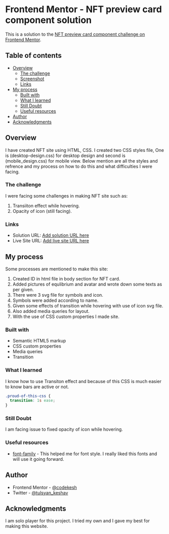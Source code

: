 # Frontend Mentor - NFT preview card component solution

This is a solution to the [NFT preview card component challenge on Frontend Mentor](https://www.frontendmentor.io/challenges/nft-preview-card-component-SbdUL_w0U).

## Table of contents

- [Overview](#overview)
  - [The challenge](#the-challenge)
  - [Screenshot](#screenshot)
  - [Links](#links)
- [My process](#my-process)
  - [Built with](#built-with)
  - [What I learned](#what-i-learned)
  - [Still Doubt](#still-doubt)
  - [Useful resources](#useful-resources)
- [Author](#author)
- [Acknowledgments](#acknowledgments)

## Overview

I have created NFT site using HTML, CSS. I created two CSS styles file, One is (desktop-design.css) for desktop design and second is (mobile_design.css) for mobile view. Below mention are all the styles and refrence and my process on how to do this and what difficulties I were facing.

### The challenge

I were facing some challenges in making NFT site such as:
1. Transiiton effect while hovering.
2. Opacity of icon (still facing).

### Links

- Solution URL: [Add solution URL here](https://your-solution-url.com)
- Live Site URL: [Add live site URL here](https://your-live-site-url.com)

## My process
Some processes are mentioned to make this site:
1. Created ID in html file in body section for NFT card.
2. Added pictures of equlibrium and avatar and wrote down some texts as per given.
3. There were 3 svg file for symbols and icon.
4. Symbols were added according to name.
5. Given some effects of transition while hovering with use of icon svg file.
6. Also added media queries for layout.
7. With the use of CSS custom properties I made site. 

### Built with

- Semantic HTML5 markup
- CSS custom properties
- Media queries
- Transition

### What I learned

I know how to use Transiton effect and because of this CSS is much easier to know bars are active or not.
```css
.proud-of-this-css {
  transition: 1s ease;
}
```

### Still Doubt
I am facing issue to fixed opacity of icon while hovering.

### Useful resources

- [font-family](https://fonts.google.com/specimen/Outfit) - This helped me for font style. I really liked this fonts and will use it going forward.

## Author

- Frontend Mentor - [@codekesh](https://www.frontendmentor.io/profile/codekesh)
- Twitter - [@tulsyan_keshav](https://twitter.com/tulsyan_keshav)

## Acknowledgments

I am solo player for this project. I tried my own and I gave my best for making this website.
